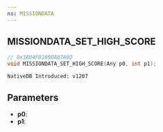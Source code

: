 ```yaml
---
ns: MISSIONDATA
---
```

## MISSIONDATA_SET_HIGH_SCORE

```c
// 0x3A04F0169DA87A9D
void MISSIONDATA_SET_HIGH_SCORE(Any p0, int p1);
```

```
NativeDB Introduced: v1207
```

## Parameters
* **p0**:
* **p1**:
